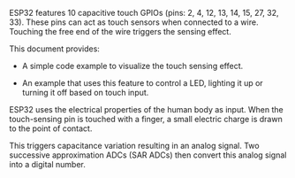 
ESP32 features 10 capacitive touch GPIOs (pins: 2, 4, 12, 13, 14, 15, 27, 32, 33). These pins can act as touch sensors when connected to a wire. Touching the free end of the wire triggers the sensing effect.

This document provides:

- A simple code example to visualize the touch sensing effect.

- An example that uses this feature to control a LED, lighting it up or turning it off based on touch input.

ESP32 uses the electrical properties of the human body as input. When the touch-sensing pin is touched with a finger, a small electric charge is drawn to the point of contact.

This triggers capacitance variation resulting in an analog signal. Two successive approximation ADCs (SAR ADCs) then convert this analog signal into a digital number.
